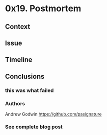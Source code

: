 # 0x19. Postmortem



## Context


## Issue


## Timeline


## Conclusions


### this was what failed


### Authors
Andrew Godwin <https://github.com/pasignature>

### See complete blog post

